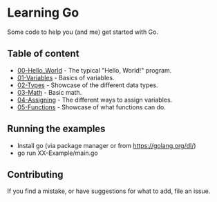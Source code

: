 # Learning Go
Some code to help you (and me) get started with Go.

## Table of content
- [00-Hello_World](00-Hello_World) - The typical "Hello, World!" program.
- [01-Variables](01-Variables) - Basics of variables.
- [02-Types](02-Types) - Showcase of the different data types.
- [03-Math](03-Math) - Basic math.
- [04-Assigning](04-Assigning) - The different ways to assign variables.
- [05-Functions](05-Functions) - Showcase of what functions can do.

## Running the examples
- Install go (via package manager or from https://golang.org/dl/)
- go run XX-Example/main.go

## Contributing
If you find a mistake, or have suggestions for what to add, file an issue.
